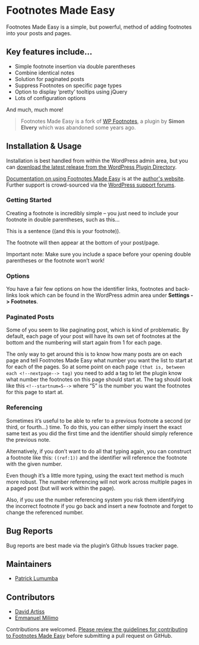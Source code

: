 # Footnotes Made Easy

Footnotes Made Easy is a simple, but powerful, method of adding footnotes into your posts and pages.

## Key features include…

* Simple footnote insertion via double parentheses
* Combine identical notes
* Solution for paginated posts
* Suppress Footnotes on specific page types
* Option to display ‘pretty’ tooltips using jQuery
* Lots of configuration options

And much, much more!

> Footnotes Made Easy is a fork of [WP Footnotes](https://github.com/drzax/wp-footnotes), a plugin by **Simon Elvery** which was abandoned some years ago.

## Installation & Usage

Installation is best handled from within the WordPress admin area, but you can [download the latest release from the WordPress Plugin Directory](https://wordpress.org/plugins/footnotes-made-easy/).

[Documentation on using Footnotes Made Easy](https://wpcorner.co/footnotes-made-easy) is at the [author's website](https://wpcorner.co). Further support is crowd-sourced via the [WordPress support forums](https://wordpress.org/support/plugin/footnotes-made-easy/).

### Getting Started

Creating a footnote is incredibly simple – you just need to include your footnote in double parentheses, such as this…

This is a sentence ((and this is your footnote)).

The footnote will then appear at the bottom of your post/page.

Important note: Make sure you include a space before your opening double parentheses or the footnote won’t work!

### Options

You have a fair few options on how the identifier links, footnotes and back-links look which can be found in the WordPress admin area under **Settings -> Footnotes**.

### Paginated Posts

Some of you seem to like paginating post, which is kind of problematic. By default, each page of your post will have its own set of footnotes at the bottom and the numbering will start again from 1 for each page.

The only way to get around this is to know how many posts are on each page and tell Footnotes Made Easy what number you want the list to start at for each of the pages. So at some point on each page `(that is, between each <!--nextpage--> tag)` you need to add a tag to let the plugin know what number the footnotes on this page should start at. The tag should look like this `<!--startnum=5-->` where “5” is the number you want the footnotes for this page to start at.

### Referencing

Sometimes it’s useful to be able to refer to a previous footnote a second (or third, or fourth…) time. To do this, you can either simply insert the exact same text as you did the first time and the identifier should simply reference the previous note. 

Alternatively, if you don’t want to do all that typing again, you can construct a footnote like this: `((ref:1))` and the identifier will reference the footnote with the given number.

Even though it’s a little more typing, using the exact text method is much more robust. The number referencing will not work across multiple pages in a paged post (but will work within the page). 

Also, if you use the number referencing system you risk them identifying the incorrect footnote if you go back and insert a new footnote and forget to change the referenced number.

## Bug Reports

Bug reports are best made via the plugin’s Github Issues tracker page.

## Maintainers

- [Patrick Lumumba](https://github.com/lumumbapl)

## Contributors

- [David Artiss](https://github.com/dartiss)
- [Emmanuel Milimo](https://github.com/manuell18)

Contributions are welcomed. [Please review the guidelines for contributing to Footnotes Made Easy](https://github.com/wpcorner/footnotes-made-easy/blob/main/CONTRIBUTING.md) before submitting a pull request on GitHub.
